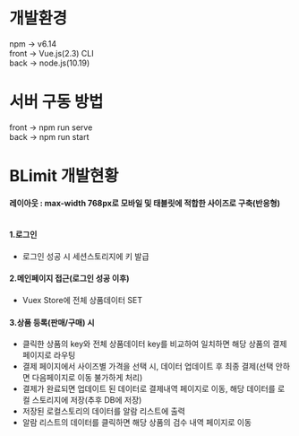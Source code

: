 # 개발환경
 npm   -> v6.14<br/>
 front -> Vue.js(2.3) CLI<br/>
 back  -> node.js(10.19)

# 서버 구동 방법
 front -> npm run serve<br/>
 back  -> npm run start<br/>
 
# BLimit 개발현황
#### 레이아웃 : max-width 768px로 모바일 및 태블릿에 적합한 사이즈로 구축(반응형)<br/><br>
 
#### 1.로그인 
  + 로그인 성공 시 세션스토리지에 키 발급
#### 2.메인페이지 접근(로그인 성공 이후)
  + Vuex Store에 전체 상품데이터 SET
#### 3.상품 등록(판매/구매) 시
  + 클릭한 상품의 key와 전체 상품데이터 key를 비교하여 일치하면 해당 상품의 결제 페이지로 라우팅
  + 결제 페이지에서 사이즈별 가격을 선택 시, 데이터 업데이트 후 최종 결제(선택 안하면 다음페이지로 이동 불가하게 처리) 
  + 결제가 완료되면 업데이트 된 데이터로 결제내역 페이지로 이동, 해당 데이터를 로컬 스토리지에 저장(추후 DB에 저장)
  + 저장된 로컬스토리의 데이터를 알람 리스트에 출력
  + 알람 리스트의 데이터를 클릭하면 해당 상품의 검수 내역 페이지로 이동
